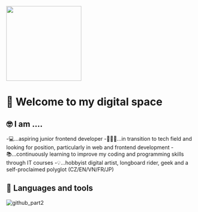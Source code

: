 <a target="blank"><img align="center" src="https://github.com/mtthuy22/mtthuy22/assets/61125935/8bc3bbca-2cab-47c5-bd1d-89ecbdd2ab10" height="200" /></a>

# 💫 Welcome to my digital space 

## 🤓 I am .... 

-💻...aspiring junior frontend developer
-🙋🏻‍♀️...in transition to tech field and looking for position, particularly in web and frontend development
-📚...continuously learning to improve my coding and programming skills through IT courses
-💡...hobbyist digital artist, longboard rider, geek and a self-proclaimed polyglot (CZ/EN/VN/FR/JP)

## 💼 Languages and tools





![github_part2](https://github.com/mtthuy22/mtthuy22/assets/61125935/6427b04d-b91f-4be4-ab51-443b349fb9b4)
